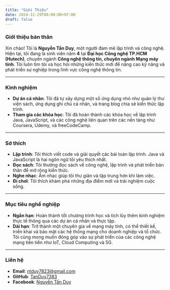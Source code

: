```yaml
---
title: "Giới Thiệu"
date: 2024-12-29T00:00:00+07:00
draft: false
---
```


### **Giới thiệu bản thân**
Xin chào! Tôi là **Nguyễn Tấn Duy**, một người đam mê lập trình và công nghệ. Hiện tại, tôi đang là sinh viên năm **4** tại **Đại học Công nghệ TP.HCM (Hutech)**, chuyên ngành **Công nghệ thông tin, chuyên ngành Mạng máy tính**. Tôi luôn tìm tòi và học hỏi những kiến thức mới để nâng cao kỹ năng và phát triển sự nghiệp trong lĩnh vực công nghệ thông tin.

---

### **Kinh nghiệm**
- **Dự án cá nhân**: Tôi đã tự xây dựng một số ứng dụng nhỏ như quản lý thư viện sách, ứng dụng ghi chú cá nhân, và trang blog chia sẻ kiến thức lập trình.
- **Tham gia các khóa học**: Tôi đã hoàn thành các khóa học về lập trình Java, JavaScript, và các công nghệ liên quan trên các nền tảng như Coursera, Udemy, và freeCodeCamp.

---

### **Sở thích**
- **Lập trình**: Tôi thích viết code và giải quyết các bài toán lập trình. Java và JavaScript là hai ngôn ngữ tôi yêu thích nhất.
- **Đọc sách**: Tôi thường đọc sách về công nghệ, lập trình và phát triển bản thân để mở rộng kiến thức.
- **Nghe nhạc**: Âm nhạc giúp tôi thư giãn và tập trung hơn khi làm việc.
- **Đi chơi**: Tôi thích khám phá những địa điểm mới và trải nghiệm cuộc sống.

---

### **Mục tiêu nghề nghiệp**
- **Ngắn hạn**: Hoàn thành tốt chương trình học và tích lũy thêm kinh nghiệm thực tế thông qua các dự án cá nhân và thực tập.
- **Dài hạn**: Trở thành một chuyên gia về mạng máy tính, có thể thiết kế, triển khai và bảo mật các hệ thống mạng cho doanh nghiệp và tổ chức. Tôi cũng mong muốn đóng góp vào sự phát triển của các công nghệ mạng tiên tiến như IoT, Cloud Computing và 5G.

---

### **Liên hệ**
- **Email**: [ntduy7823@gmail.com](mailto:ntduy7823@gmail.com)
- **GitHub**: [TanDuy7383](https://github.com/TanDuy7383)
- **Facebook**: [Nguyễn Tấn Duy](https://www.facebook.com/nguyen.tan.duy.330440/)
